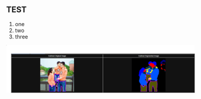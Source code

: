 ## TEST

1. one
1. two
1. three

![alt](https://github.com/dboggs0/AAOsite/blob/doc/docs/Capture1.PNG "demoImage")
